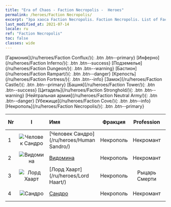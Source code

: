 ```yaml
---
title: "Era of Chaos - Faction Necropolis -  Heroes"
permalink: /heroes/Faction Necropolis/
excerpt: "Эра хаоса Faction Necropolis. Faction Necropolis. List of Faction  in Era of Chaos"
last_modified_at: 2021-07-14
locale: ru
ref: "Faction Necropolis"
toc: false
classes: wide
---
```

 [Гармония](/ru/heroes/Faction Conflux/){: .btn .btn--primary} [Инферно](/ru/heroes/Faction Inferno/){: .btn .btn--success} [Подземелье](/ru/heroes/Faction Dungeon/){: .btn .btn--warning} [Бастион](/ru/heroes/Faction Rampart/){: .btn .btn--danger} [Крепость](/ru/heroes/Faction Fortress/){: .btn .btn--info} [Замок](/ru/heroes/Faction Castle/){: .btn .btn--primary} [Башня](/ru/heroes/Faction Tower/){: .btn .btn--success} [Цитадель](/ru/heroes/Faction Stronghold/){: .btn .btn--warning} [Нейтральная армия](/ru/heroes/Faction Neutral Army/){: .btn .btn--danger} [Убежище](/ru/heroes/Faction Cove/){: .btn .btn--info} [Некрополь](/ru/heroes/Faction Necropolis/){: .btn .btn--primary} 

  | Nr |  I |    Имя    |  Фракция  |  Profession   |  Ранг  |    Specialty     | User Rate  | 
  |:---|:--:|:-----------|:-------:|:-------------:|:------:|:-----------------|:----:|
  | 1 | ![Человек Сандро](/images/h/h_HumanSandro.jpg) | [Человек Сандро](/ru/heroes/Human Sandro/) | Некрополь | Некромант | **SR+** |  Бессмертная душа | SR |
  | 2 | ![Видомина](/images/h/h_Vidomina.jpg) | [Видомина](/ru/heroes/Vidomina/) | Некрополь | Некромант | **SR+** |  Некромант | R |
  | 3 | ![Лорд Хаарт](/images/h/h_LordHaart.jpg) | [Лорд Хаарт](/ru/heroes/Lord Haart/) | Некрополь | Рыцарь Смерти | **SSR** |  Рыцарь Смерти | SR- |
  | 4 | ![Сандро](/images/h/h_Sandro.jpg) | [Сандро](/ru/heroes/Sandro/) | Некрополь | Некромант | **SSR** |  Падение тьмы | SSR |
